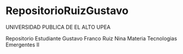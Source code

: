 # RepositorioRuizGustavo
UNIVERSIDAD PUBLICA DE EL ALTO UPEA

Repositorio Estudiante Gustavo Franco Ruiz Nina Materia Tecnologias Emergentes II
